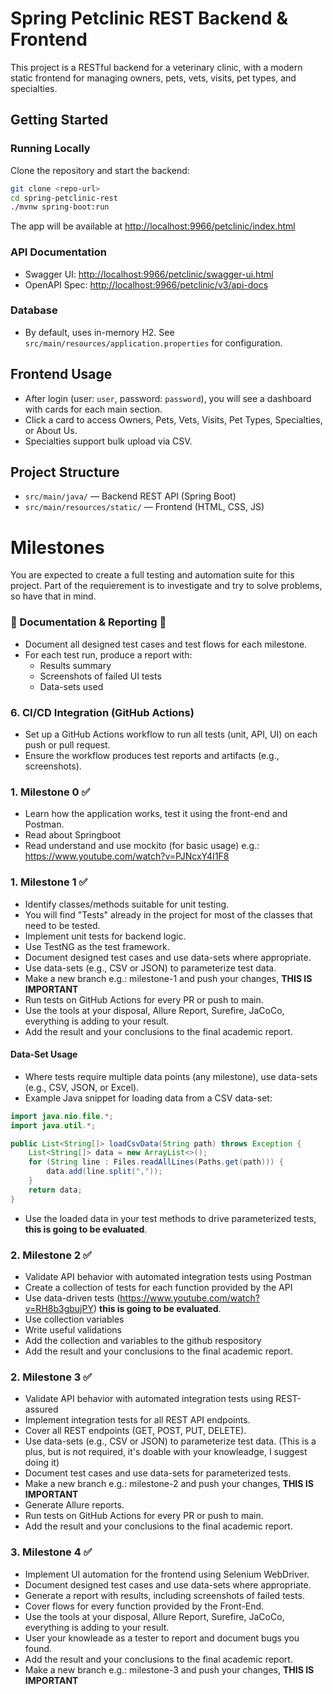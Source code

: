 # Spring Petclinic REST Backend & Frontend

This project is a RESTful backend for a veterinary clinic, with a modern static frontend for managing owners, pets, vets, visits, pet types, and specialties.

## Getting Started

### Running Locally

Clone the repository and start the backend:
```sh
git clone <repo-url>
cd spring-petclinic-rest
./mvnw spring-boot:run
```

The app will be available at [http://localhost:9966/petclinic/index.html](http://localhost:9966/petclinic/index.html)

### API Documentation
- Swagger UI: [http://localhost:9966/petclinic/swagger-ui.html](http://localhost:9966/petclinic/swagger-ui.html)
- OpenAPI Spec: [http://localhost:9966/petclinic/v3/api-docs](http://localhost:9966/petclinic/v3/api-docs)

### Database
- By default, uses in-memory H2. See `src/main/resources/application.properties` for configuration.

## Frontend Usage
- After login (user: `user`, password: `password`), you will see a dashboard with cards for each main section.
- Click a card to access Owners, Pets, Vets, Visits, Pet Types, Specialties, or About Us.
- Specialties support bulk upload via CSV.

## Project Structure
- `src/main/java/` — Backend REST API (Spring Boot)
- `src/main/resources/static/` — Frontend (HTML, CSS, JS)

# Milestones
You are expected to create a full testing and automation suite for this project.
Part of the requierement is to investigate and try to solve problems, so have that in mind.

###  📝 Documentation & Reporting  📝
- Document all designed test cases and test flows for each milestone.
- For each test run, produce a report with:
  - Results summary
  - Screenshots of failed UI tests
  - Data-sets used

### 6. CI/CD Integration (GitHub Actions)
- Set up a GitHub Actions workflow to run all tests (unit, API, UI) on each push or pull request.
- Ensure the workflow produces test reports and artifacts (e.g., screenshots).


### 1. Milestone 0 ✅
- Learn how the application works, test it using the front-end and Postman.
- Read about Springboot
- Read understand and use mockito (for basic usage) e.g.: https://www.youtube.com/watch?v=PJNcxY4I1F8

### 1. Milestone 1 ✅
- Identify classes/methods suitable for unit testing.
- You will find "Tests" already in the project for most of the classes that need to be tested.
- Implement unit tests for backend logic.
- Use TestNG as the test framework.
- Document designed test cases and use data-sets where appropriate.
- Use data-sets (e.g., CSV or JSON) to parameterize test data.
- Make a new branch e.g.: milestone-1 and push your changes, **THIS IS IMPORTANT**
- Run tests on GitHub Actions for every PR or push to main.
- Use the tools at your disposal, Allure Report, Surefire, JaCoCo, everything is adding to your result.
- Add the result and your conclusions to the final academic report.

#### Data-Set Usage
- Where tests require multiple data points (any milestone), use data-sets (e.g., CSV, JSON, or Excel).
- Example Java snippet for loading data from a CSV data-set:

```java
import java.nio.file.*;
import java.util.*;

public List<String[]> loadCsvData(String path) throws Exception {
    List<String[]> data = new ArrayList<>();
    for (String line : Files.readAllLines(Paths.get(path))) {
        data.add(line.split(","));
    }
    return data;
}
```
- Use the loaded data in your test methods to drive parameterized tests, **this is going to be evaluated**.

### 2. Milestone 2 ✅
- Validate API behavior with automated integration tests using Postman
- Create a collection of tests for each function provided by the API
- Use data-driven tests (https://www.youtube.com/watch?v=RH8b3gbujPY) **this is going to be evaluated**.
- Use collection variables
- Write useful validations
- Add the collection and variables to the github respository
- Add the result and your conclusions to the final academic report.

### 2. Milestone 3 ✅
- Validate API behavior with automated integration tests using REST-assured
- Implement integration tests for all REST API endpoints.
- Cover all REST endpoints (GET, POST, PUT, DELETE).
- Use data-sets (e.g., CSV or JSON) to parameterize test data. (This is a plus, but is not required, it's doable with your knowleadge, I suggest doing it)
- Document test cases and use data-sets for parameterized tests.
- Make a new branch e.g.: milestone-2 and push your changes, **THIS IS IMPORTANT**
- Generate Allure reports.
- Run tests on GitHub Actions for every PR or push to main.
- Add the result and your conclusions to the final academic report.

### 3. Milestone 4 ✅
- Implement UI automation for the frontend using Selenium WebDriver.
- Document designed test cases and use data-sets where appropriate.
- Generate a report with results, including screenshots of failed tests.
- Cover flows for every function provided by the Front-End.
- Use the tools at your disposal, Allure Report, Surefire, JaCoCo, everything is adding to your result.
- User your knowleade as a tester to report and document bugs you found.
- Add the result and your conclusions to the final academic report.
- Make a new branch e.g.: milestone-3 and push your changes, **THIS IS IMPORTANT**